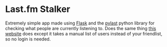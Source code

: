 # Last.fm Stalker
Extremely simple app made using [Flask](https://github.com/pallets/flask) and the [pylast](https://github.com/pylast/pylast) python library for checking what people are currently listening to.
Does the same thing [this website](https://jakeledoux.com/live/) does except it takes a manual list of users instead of your friendlist, so no login is needed.
